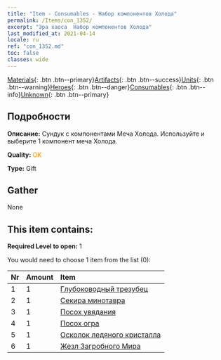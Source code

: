 ```yaml
---
title: "Item - Consumables - Набор компонентов Холода"
permalink: /Items/con_1352/
excerpt: "Эра хаоса  Набор компонентов Холода"
last_modified_at: 2021-04-14
locale: ru
ref: "con_1352.md"
toc: false
classes: wide
---
```

 [Materials](/ru/Items/){: .btn .btn--primary}[Artifacts](/ru/Items/Artifacts/){: .btn .btn--success}[Units](/ru/Items/Units/){: .btn .btn--warning}[Heroes](/ru/Items/Heroes/){: .btn .btn--danger}[Consumables](/ru/Items/Consumables/){: .btn .btn--info}[Unknown](/ru/Items/Unknown/){: .btn .btn--primary}

## Подробности
 **Описание:** Сундук с компонентами Меча Холода. Используйте и выберите 1 компонент меча Холода.

 **Quality:** <span style="color: #FF8C00">OK</span>

 **Type:** Gift

## Gather

  None

## This item contains:

 **Required Level to open:** 1

 You would need to choose 1 item from the list (0):

  | Nr | Amount |     Item    |
  |:---|:-------|:------------|
  | 1 | 1 | [Глубоководный трезубец](/ru/Items/art_160/) | 
  | 2 | 1 | [Секира минотавра](/ru/Items/art_161/) | 
  | 3 | 1 | [Посох увядания](/ru/Items/art_162/) | 
  | 4 | 1 | [Посох огра](/ru/Items/art_163/) | 
  | 5 | 1 | [Осколок ледяного кристалла](/ru/Items/art_164/) | 
  | 6 | 1 | [Жезл Загробного Мира](/ru/Items/art_165/) | 

